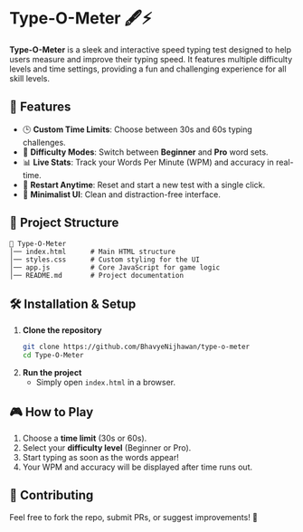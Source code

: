 # Type-O-Meter 🖋️⚡

**Type-O-Meter** is a sleek and interactive speed typing test designed to help users measure and improve their typing speed. It features multiple difficulty levels and time settings, providing a fun and challenging experience for all skill levels.

## 🚀 Features
- 🕒 **Custom Time Limits**: Choose between 30s and 60s typing challenges.
- 🎯 **Difficulty Modes**: Switch between **Beginner** and **Pro** word sets.
- 📊 **Live Stats**: Track your Words Per Minute (WPM) and accuracy in real-time.
- 🔄 **Restart Anytime**: Reset and start a new test with a single click.
- 🎨 **Minimalist UI**: Clean and distraction-free interface.

## 📂 Project Structure
```
📁 Type-O-Meter
│── index.html      # Main HTML structure
│── styles.css      # Custom styling for the UI
│── app.js          # Core JavaScript for game logic
│── README.md       # Project documentation
```

## 🛠️ Installation & Setup
1. **Clone the repository**  
   ```bash
   git clone https://github.com/BhavyeNijhawan/type-o-meter
   cd Type-O-Meter
   ```
2. **Run the project**  
   - Simply open `index.html` in a browser.

## 🎮 How to Play
1. Choose a **time limit** (30s or 60s).
2. Select your **difficulty level** (Beginner or Pro).
3. Start typing as soon as the words appear!
4. Your WPM and accuracy will be displayed after time runs out.

## 🤝 Contributing
Feel free to fork the repo, submit PRs, or suggest improvements! 🚀
